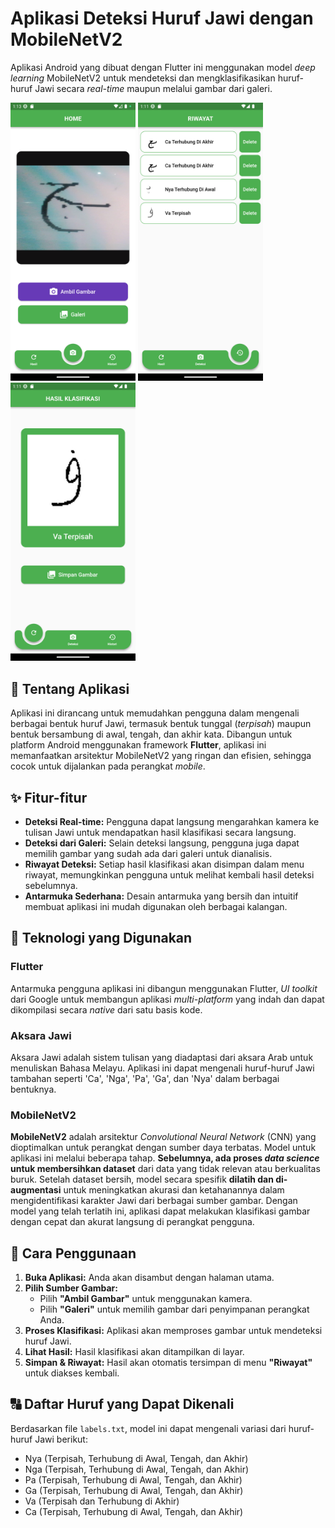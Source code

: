 # Aplikasi Deteksi Huruf Jawi dengan MobileNetV2

Aplikasi Android yang dibuat dengan Flutter ini menggunakan model *deep learning* MobileNetV2 untuk mendeteksi dan mengklasifikasikan huruf-huruf Jawi secara *real-time* maupun melalui gambar dari galeri.

<img src="screenshoot/1.home_page.png" width="200"> <img src="screenshoot/2.history_page.png" width="200"> <img src="screenshoot/3.recent_page.png" width="200">

## 📜 Tentang Aplikasi

Aplikasi ini dirancang untuk memudahkan pengguna dalam mengenali berbagai bentuk huruf Jawi, termasuk bentuk tunggal (*terpisah*) maupun bentuk bersambung di awal, tengah, dan akhir kata. Dibangun untuk platform Android menggunakan framework **Flutter**, aplikasi ini memanfaatkan arsitektur MobileNetV2 yang ringan dan efisien, sehingga cocok untuk dijalankan pada perangkat *mobile*.

## ✨ Fitur-fitur

- **Deteksi Real-time:** Pengguna dapat langsung mengarahkan kamera ke tulisan Jawi untuk mendapatkan hasil klasifikasi secara langsung.
- **Deteksi dari Galeri:** Selain deteksi langsung, pengguna juga dapat memilih gambar yang sudah ada dari galeri untuk dianalisis.
- **Riwayat Deteksi:** Setiap hasil klasifikasi akan disimpan dalam menu riwayat, memungkinkan pengguna untuk melihat kembali hasil deteksi sebelumnya.
- **Antarmuka Sederhana:** Desain antarmuka yang bersih dan intuitif membuat aplikasi ini mudah digunakan oleh berbagai kalangan.

## 🧠 Teknologi yang Digunakan

### Flutter
Antarmuka pengguna aplikasi ini dibangun menggunakan Flutter, *UI toolkit* dari Google untuk membangun aplikasi *multi-platform* yang indah dan dapat dikompilasi secara *native* dari satu basis kode.

### Aksara Jawi
Aksara Jawi adalah sistem tulisan yang diadaptasi dari aksara Arab untuk menuliskan Bahasa Melayu. Aplikasi ini dapat mengenali huruf-huruf Jawi tambahan seperti 'Ca', 'Nga', 'Pa', 'Ga', dan 'Nya' dalam berbagai bentuknya.

### MobileNetV2
**MobileNetV2** adalah arsitektur *Convolutional Neural Network* (CNN) yang dioptimalkan untuk perangkat dengan sumber daya terbatas. Model untuk aplikasi ini melalui beberapa tahap. **Sebelumnya, ada proses *data science* untuk membersihkan dataset** dari data yang tidak relevan atau berkualitas buruk. Setelah dataset bersih, model secara spesifik **dilatih dan di-augmentasi** untuk meningkatkan akurasi dan ketahanannya dalam mengidentifikasi karakter Jawi dari berbagai sumber gambar. Dengan model yang telah terlatih ini, aplikasi dapat melakukan klasifikasi gambar dengan cepat dan akurat langsung di perangkat pengguna.

## 🚀 Cara Penggunaan

1.  **Buka Aplikasi:** Anda akan disambut dengan halaman utama.
2.  **Pilih Sumber Gambar:**
    * Pilih **"Ambil Gambar"** untuk menggunakan kamera.
    * Pilih **"Galeri"** untuk memilih gambar dari penyimpanan perangkat Anda.
3.  **Proses Klasifikasi:** Aplikasi akan memproses gambar untuk mendeteksi huruf Jawi.
4.  **Lihat Hasil:** Hasil klasifikasi akan ditampilkan di layar.
5.  **Simpan & Riwayat:** Hasil akan otomatis tersimpan di menu **"Riwayat"** untuk diakses kembali.

## 🔠 Daftar Huruf yang Dapat Dikenali

Berdasarkan file `labels.txt`, model ini dapat mengenali variasi dari huruf-huruf Jawi berikut:

-   Nya (Terpisah, Terhubung di Awal, Tengah, dan Akhir)
-   Nga (Terpisah, Terhubung di Awal, Tengah, dan Akhir)
-   Pa (Terpisah, Terhubung di Awal, Tengah, dan Akhir)
-   Ga (Terpisah, Terhubung di Awal, Tengah, dan Akhir)
-   Va (Terpisah dan Terhubung di Akhir)
-   Ca (Terpisah, Terhubung di Awal, Tengah, dan Akhir)






